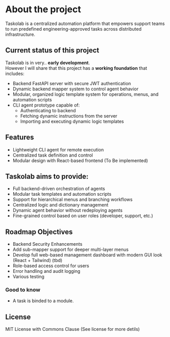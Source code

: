 # About the project

Taskolab is a centralized automation platform that empowers support teams to run predefined engineering-approved tasks across distributed infrastructure. 


## Current status of this project
Taskolab is in very.. **early development**.  
However I will share that this project has a **working foundation** that includes:

- Backend FastAPI server with secure JWT authentication
- Dynamic backend mapper system to control agent behavior
- Modular, organized logic template system for operations, menus, and automation scripts
- CLI agent prototype capable of:
  - Authenticating to backend
  - Fetching dynamic instructions from the server
  - Importing and executing dynamic logic templates

## Features
- Lightweight CLI agent for remote execution
- Centralized task definition and control
- Modular design with React-based frontend (To Be implemented)

## Taskolab aims to provide:
- Full backend-driven orchestration of agents
- Modular task templates and automation scripts
- Support for hierarchical menus and branching workflows
- Centralized logic and dictionary management
- Dynamic agent behavior without redeploying agents
- Fine-grained control based on user roles (developer, support, etc.)

## Roadmap Objectives
- Backend Security Enhancements
- Add sub-mapper support for deeper multi-layer menus
- Develop full web-based management dashboard with modern GUI look (React + Tailwind) (tbd)
- Role-based access control for users
- Error handling and audit logging
- Various testing

### Good to know
- A task is binded to a module.

## License
MIT License with Commons Clause (See license for more detils)